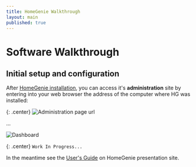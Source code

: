 ```yaml
---
title: HomeGenie Walkthrough
layout: main
published: true
---
```

# Software Walkthrough

## Initial setup and configuration

After [HomeGenie installation](install.html), you can access it's **administration** site by entering  into your web browser the address of the computer where HG was installed:

{: .center}
![Administration page url]({{site.baseurl}}/images/docs/admin_page_url.png)

...

![Dashboard]({{site.baseurl}}/images/docs/dashboard_page_01.png)

{: .center}
``` Work In Progress... ```


In the meantime see the [User's Guide](http://www.homegenie.it/docs/index.php) on HomeGenie presentation site.
